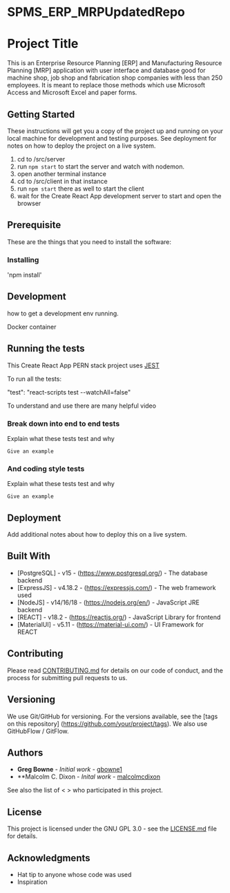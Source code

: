 # SPMS_ERP_MRPUpdatedRepo

# Project Title

This is an Enterprise Resource Planning [ERP] and Manufacturing Resource Planning [MRP] application with user interface and database good for machine shop, job shop and fabrication shop companies with less than 250 employees.  It is meant to replace those methods which use Microsoft Access and Microsoft Excel and paper forms.

## Getting Started

These instructions will get you a copy of the project up and running on your local machine for development and testing purposes. See deployment for notes on how to deploy the project on a live system.

1) cd to /src/server
2) run `npm start` to start the server and watch with nodemon.
3) open another terminal instance
4) cd to /src/client in that instance
5) run `npm start` there as well to start the client
6) wait for the Create React App development server to start and open the browser

## Prerequisite

These are the things that you need to install the software:

### Installing

'npm install'  

## Development

how to get a development env running.

Docker container 

## Running the tests

This Create React App PERN stack project uses [JEST](https://jestjs.io/)

To run all the tests:

"test": "react-scripts test --watchAll=false"

To understand and use there are many helpful video

### Break down into end to end tests

Explain what these tests test and why

```
Give an example
```

### And coding style tests

Explain what these tests test and why

```
Give an example
```

## Deployment

Add additional notes about how to deploy this on a live system. 

## Built With

* [PostgreSQL] - v15 - (https://www.postgresql.org/) - The database backend
* [ExpressJS] - v4.18.2 - (https://expressjs.com/) - The web framework used
* [NodeJS] - v14/16/18 - (https://nodejs.org/en/) - JavaScript JRE backend 
* [REACT] - v18.2 - (https://reactjs.org/) - JavaScript Library for frontend
* [MaterialUI] - v5.11 - (https://material-ui.com/) - UI Framework for REACT

## Contributing

Please read [CONTRIBUTING.md](https://github.com/gbowne1/SPMS_ERP_MRPUpdatedRepo/blob/main/CONTRIBUTING.md) for details on our code of conduct, and the process for submitting pull requests to us.

## Versioning

We use Git/GitHub for versioning. For the versions available, see the [tags on this repository] (https://github.com/your/project/tags). 
We also use GitHubFlow / GitFlow.

## Authors

* **Greg Bowne** - *Initial work* - [gbowne1](https://github.com/gbowne1)
* **Malcolm C. Dixon - *Inital work* - [malcolmcdixon](https://github.com/malcolmcdixon)

See also the list of < > who participated in this project.

## License

This project is licensed under the GNU GPL 3.0 - see the [LICENSE.md](LICENSE.md) file for details.

## Acknowledgments

* Hat tip to anyone whose code was used
* Inspiration

